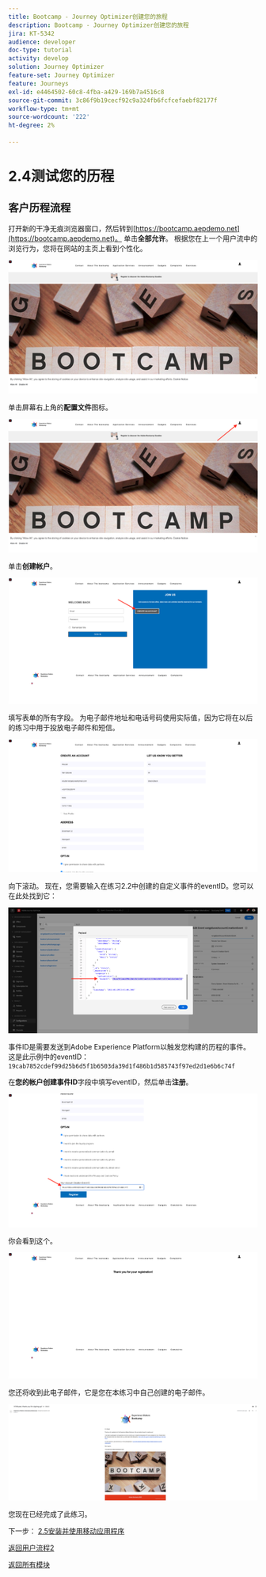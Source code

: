 ```yaml
---
title: Bootcamp - Journey Optimizer创建您的旅程
description: Bootcamp - Journey Optimizer创建您的旅程
jira: KT-5342
audience: developer
doc-type: tutorial
activity: develop
solution: Journey Optimizer
feature-set: Journey Optimizer
feature: Journeys
exl-id: e4464502-60c8-4fba-a429-169b7a4516c8
source-git-commit: 3c86f9b19cecf92c9a324fb6fcfcefaebf82177f
workflow-type: tm+mt
source-wordcount: '222'
ht-degree: 2%

---
```


# 2.4测试您的历程

## 客户历程流程

打开新的干净无痕浏览器窗口，然后转到[https://bootcamp.aepdemo.net](https://bootcamp.aepdemo.net)。 单击&#x200B;**全部允许**。 根据您在上一个用户流中的浏览行为，您将在网站的主页上看到个性化。

![DSN](./images/web8a.png)

单击屏幕右上角的&#x200B;**配置文件**&#x200B;图标。

![演示](./images/web8b.png)

单击&#x200B;**创建帐户**。

![演示](./images/pv5.png)

填写表单的所有字段。 为电子邮件地址和电话号码使用实际值，因为它将在以后的练习中用于投放电子邮件和短信。

![演示](./images/pv7a.png)

向下滚动。 现在，您需要输入在练习2.2中创建的自定义事件的eventID。您可以在此处找到它：

![ACOP](./images/payloadeventID.png)

事件ID是需要发送到Adobe Experience Platform以触发您构建的历程的事件。 这是此示例中的eventID： `19cab7852cdef99d25b6d5f1b6503da39d1f486b1d585743f97ed2d1e6b6c74f`

在&#x200B;**您的帐户创建事件ID**&#x200B;字段中填写eventID，然后单击&#x200B;**注册**。

![演示](./images/pv8a.png)

你会看到这个。

![演示](./images/pv9.png)

您还将收到此电子邮件，它是您在本练习中自己创建的电子邮件。

![演示](./images/pv10a.png)

您现在已经完成了此练习。

下一步： [2.5安装并使用移动应用程序](./ex5.md)

[返回用户流程2](./uc2.md)

[返回所有模块](../../overview.md)
